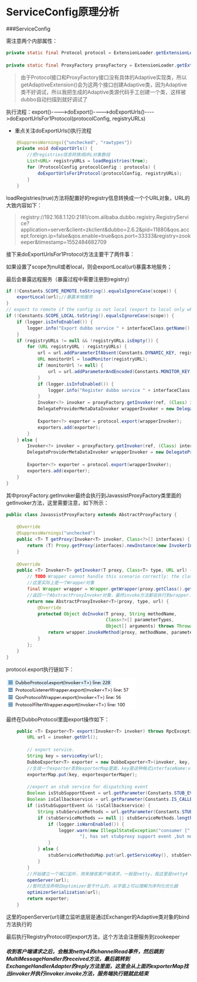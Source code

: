 # ServiceConfig原理分析

###ServiceConfig

需注意两个内部属性：

```java
private static final Protocol protocol = ExtensionLoader.getExtensionLoader(Protocol.class).getAdaptiveExtension();

private static final ProxyFactory proxyFactory = ExtensionLoader.getExtensionLoader(ProxyFactory.class).getAdaptiveExtension();
```

> 由于Protocol接口和ProxyFactory接口没有具体的Adaptive实现类，所以getAdaptiveExtension()会为这两个接口创建Adaptive类，因为Adaptive类不好调试，所以我把生成的Adaptive类源代码手工创建一个类，这样被dubbo自动扫描到就好调试了



执行流程：export()---->doExport()---->doExportUrls()---->doExportUrlsFor1Protocol(protocolConfig, registryURLs)

- 重点关注doExportUrls()执行流程

```java
    @SuppressWarnings({"unchecked", "rawtypes"})
    private void doExportUrls() {
        //把registries信息转换成URL对象数组
        List<URL> registryURLs = loadRegistries(true);
        for (ProtocolConfig protocolConfig : protocols) {
            doExportUrlsFor1Protocol(protocolConfig, registryURLs);
        }
    }
```

loadRegistries(true)方法将配置好的registry信息转换成一个个URL对象，URL的大致内容如下：

> registry://192.168.1.120:2181/com.alibaba.dubbo.registry.RegistryService?application=server&client=zkclient&dubbo=2.6.2&pid=11880&qos.accept.foreign.ip=false&qos.enable=true&qos.port=33333&registry=zookeeper&timestamp=1552484682709
>



接下来doExportUrlsFor1Protocol方法主要干了两件事：

如果设置了scope为null或者local，则会exportLocal(url)暴露本地服务；

最后会暴露远程服务（暴露过程中需要注册到registry）

```java
if (!Constants.SCOPE_REMOTE.toString().equalsIgnoreCase(scope)) {
    exportLocal(url);//暴露本地服务
}
// export to remote if the config is not local (export to local only when config is local)
if (!Constants.SCOPE_LOCAL.toString().equalsIgnoreCase(scope)) {
    if (logger.isInfoEnabled()) {
        logger.info("Export dubbo service " + interfaceClass.getName() + " to url " + url);
    }
    if (registryURLs != null && !registryURLs.isEmpty()) {
        for (URL registryURL : registryURLs) {
            url = url.addParameterIfAbsent(Constants.DYNAMIC_KEY, registryURL.getParameter(Constants.DYNAMIC_KEY));
            URL monitorUrl = loadMonitor(registryURL);
            if (monitorUrl != null) {
                url = url.addParameterAndEncoded(Constants.MONITOR_KEY, monitorUrl.toFullString());
            }
            if (logger.isInfoEnabled()) {
                logger.info("Register dubbo service " + interfaceClass.getName() + " url " + url + " to registry " + registryURL);
            }
            Invoker<?> invoker = proxyFactory.getInvoker(ref, (Class) interfaceClass, registryURL.addParameterAndEncoded(Constants.EXPORT_KEY, url.toFullString()));
            DelegateProviderMetaDataInvoker wrapperInvoker = new DelegateProviderMetaDataInvoker(invoker, this);

            Exporter<?> exporter = protocol.export(wrapperInvoker);
            exporters.add(exporter);
        }
    } else {
        Invoker<?> invoker = proxyFactory.getInvoker(ref, (Class) interfaceClass, url);
        DelegateProviderMetaDataInvoker wrapperInvoker = new DelegateProviderMetaDataInvoker(invoker, this);

        Exporter<?> exporter = protocol.export(wrapperInvoker);
        exporters.add(exporter);
    }
}
```

其中proxyFactory.getInvoker最终会执行到JavassistProxyFactory类里面的getInvoker方法，这里需要注意，如下所示：

```java
public class JavassistProxyFactory extends AbstractProxyFactory {

    @Override
    @SuppressWarnings("unchecked")
    public <T> T getProxy(Invoker<T> invoker, Class<?>[] interfaces) {
        return (T) Proxy.getProxy(interfaces).newInstance(new InvokerInvocationHandler(invoker));
    }

    @Override
    public <T> Invoker<T> getInvoker(T proxy, Class<T> type, URL url) {
        // TODO Wrapper cannot handle this scenario correctly: the classname contains '$'
        //这里实际上是一个Wrapper对象
        final Wrapper wrapper = Wrapper.getWrapper(proxy.getClass().getName().indexOf('$') < 0 ? proxy.getClass() : type);
        //返回一个AbstractProxyInvoker对象，最终invoke方法都会执行到wrapper.invokeMethod里面
        return new AbstractProxyInvoker<T>(proxy, type, url) {
            @Override
            protected Object doInvoke(T proxy, String methodName,
                                      Class<?>[] parameterTypes,
                                      Object[] arguments) throws Throwable {
                return wrapper.invokeMethod(proxy, methodName, parameterTypes, arguments);
            }
        };
    }
}
```



protocol.export执行链如下：

![avatar](images/export.PNG)

最终在DubboProtocol里面export操作如下：

```java
    public <T> Exporter<T> export(Invoker<T> invoker) throws RpcException {
        URL url = invoker.getUrl();

        // export service.
        String key = serviceKey(url);
        DubboExporter<T> exporter = new DubboExporter<T>(invoker, key, exporterMap);
        //生成一个exporter丢到exporterMap里面，key是这种格式interfaceName:version:port
        exporterMap.put(key, exportexporterMaper);

        //export an stub service for dispatching event
        Boolean isStubSupportEvent = url.getParameter(Constants.STUB_EVENT_KEY, Constants.DEFAULT_STUB_EVENT);
        Boolean isCallbackservice = url.getParameter(Constants.IS_CALLBACK_SERVICE, false);
        if (isStubSupportEvent && !isCallbackservice) {
            String stubServiceMethods = url.getParameter(Constants.STUB_EVENT_METHODS_KEY);
            if (stubServiceMethods == null || stubServiceMethods.length() == 0) {
                if (logger.isWarnEnabled()) {
                    logger.warn(new IllegalStateException("consumer [" + url.getParameter(Constants.INTERFACE_KEY) +
                            "], has set stubproxy support event ,but no stub methods founded."));
                }
            } else {
                stubServiceMethodsMap.put(url.getServiceKey(), stubServiceMethods);
            }
        }
        //开始建立一个端口监听，用来接收客户端请求，一般是netty，我这里是netty4
        openServer(url);
        //暂时还没弄明白optimizer是干什么的，从字面上可以理解为序列化优化器
        optimizerSerialization(url);
        return exporter;
    }
```

这里的openServer(url)建立监听底层是通过Exchanger的Adaptive类对象的bind方法执行的

最后执行RegistryProtocol的export方法，这个方法会注册服务到zookeeper

##### 收到客户端请求之后，会触发netty4的channelRead事件，然后跳到MultiMessageHandler的received方法，最后跳转到ExchangeHandlerAdapter的reply方法里面，这里会从上面的exporterMap找出invoker并执行invoker.invoke方法，服务端执行链就此结束